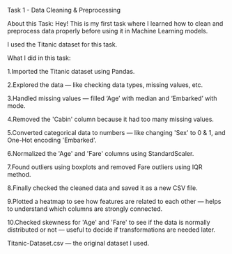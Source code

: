 Task 1 - Data Cleaning & Preprocessing

About this Task:
Hey! This is my first task where I learned how to clean and preprocess data properly before using it in Machine Learning models.

I used the Titanic dataset for this task.

What I did in this task:

1.Imported the Titanic dataset using Pandas.

2.Explored the data — like checking data types, missing values, etc.

3.Handled missing values — filled ‘Age’ with median and ‘Embarked’ with mode.

4.Removed the 'Cabin' column because it had too many missing values.

5.Converted categorical data to numbers — like changing 'Sex' to 0 & 1, and One-Hot encoding 'Embarked'.

6.Normalized the 'Age' and 'Fare' columns using StandardScaler.

7.Found outliers using boxplots and removed Fare outliers using IQR method.

8.Finally checked the cleaned data and saved it as a new CSV file.

9.Plotted a heatmap to see how features are related to each other — helps to understand which columns are strongly connected.

10.Checked skewness for 'Age' and 'Fare' to see if the data is normally distributed or not — useful to decide if transformations are needed later.
    
Titanic-Dataset.csv — the original dataset I used.
